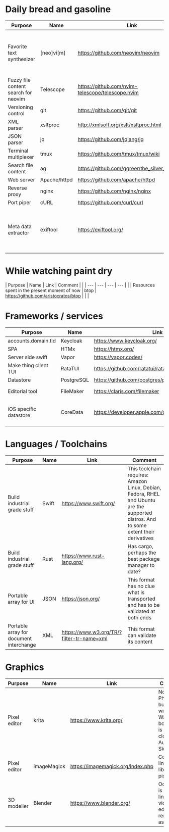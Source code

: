# Daily bread and gasoline
| Purpose                              | Name         | Link                                               | Comment                                                   |
| ---                                  | ---          | ---                                                | ---                                                       |
| Favorite text synthesizer            | [neo]vi[m]   | https://github.com/neovim/neovim                   | remember neovim also has a text editor named insert mode. |
| Fuzzy file content search for neovim | Telescope    | https://github.com/nvim-telescope/telescope.nvim   |                                                           |
| Versioning control                   | git          | https://github.com/git/git                         |                                                           |
| XML parser                           | xsltproc     | http://xmlsoft.org/xslt/xsltproc.html              |                                                           |
| JSON parser                          | jq           | https://github.com/jqlang/jq                       |                                                           |
| Terminal multiplexer                 | tmux         | https://github.com/tmux/tmux/wiki                  |                                                           |
| Search file content                  | ag           | https://github.com/ggreer/the_silver_searcher      |                                                           |
| Web server                           | Apache/httpd | https://github.com/apache/httpd                    |                                                           |
| Reverse proxy                        | nginx        | https://github.com/nginx/nginx                     |                                                           |
| Port piper                           | cURL         | https://github.com/curl/curl                       |                                                           |
| Meta data extractor                  | exiftool     | https://exiftool.org/                              | Mainly for photo formats, however also know its id3 tags  |

# While watching paint dry
| Purpose                                      | Name | Link                                 | Comment |   |
| ---                                          | ---  | ---                                  | ---     |   |
| Resources spent in the present moment of now | btop | https://github.com/aristocratos/btop |         |   |

# Frameworks / services
| Purpose                | Name       | Link                                               | Comment                    |
| ---                    | ---        | ---                                                | ---                        |
| accounts.domain.tld    | Keycloak   | https://www.keycloak.org/                          |                            |
| SPA                    | HTMx       | https://htmx.org/                                  |                            |
| Server side swift      | Vapor      | https://vapor.codes/                               | CRUUx                      |
| Make thing client TUI  | RataTUI    | https://github.com/ratatui/ratatui/                | No more NCurses            |
| Datastore              | PostgreSQL | https://github.com/postgres/postgres               |                            |
| Editorial tool         | FileMaker  | https://claris.com/filemaker                       | Desktop database           |
| iOS specific datastore | CoreData   | https://developer.apple.com/documentation/coredata | This is SQLite with an ORM |

# Languages / Toolchains
| Purpose                                 | Name  | Link                                      | Comment                                                                                                                                |
| ---                                     | ---   | ---                                       | ---                                                                                                                                    |
| Build industrial grade stuff            | Swift | https://www.swift.org/                    | This toolchain requires: Amazon Linux, Debian, Fedora, RHEL and Ubuntu are the supported distros. And to some extent their derivatives |
| Build industrial grade stuff            | Rust  | https://www.rust-lang.org/                | Has cargo, perhaps the best package manager to date?                                                                                   |
| Portable array for UI                   | JSON  | https://json.org/                         | This format has no clue what is transported and has to be validated at both ends                                                       |
| Portable array for document interchange | XML   | https://www.w3.org/TR/?filter-tr-name=xml | This format can validate its content                                                                                                   |

# Graphics
| Purpose      | Name        | Link                              | Comment                                                                                 |
| ---          | ---         | ---                               | ---                                                                                     |
| Pixel editor | krita       | https://www.krita.org/            | Not really Photoshop, but hey with a Wacom board this is quite close to Autodesk Sketch |
| Pixel editor | imageMagick | https://imagemagick.org/index.php | Command line / library pixel editor                                                     |
| 3D modeller  | Blender     | https://www.blender.org/          | Ooops this is a non-linear video editor and renderer as well                            |
